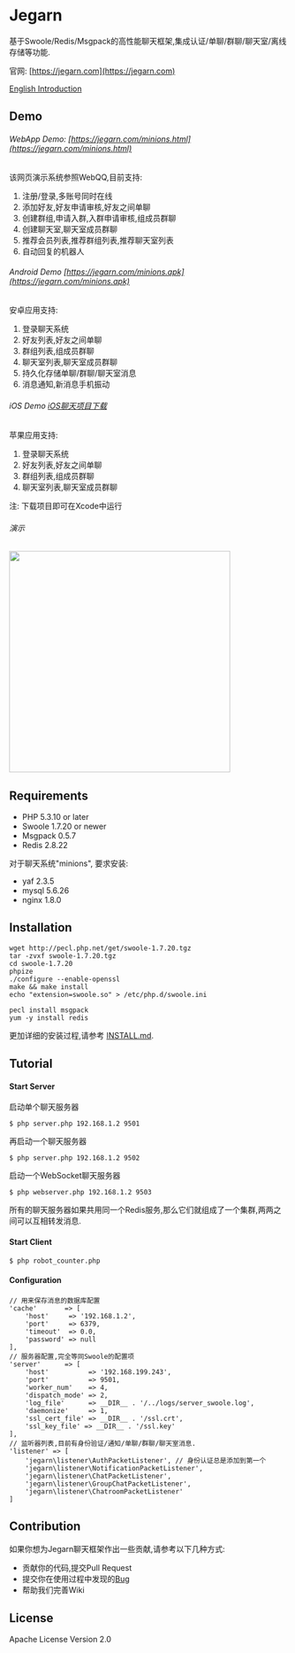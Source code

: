 Jegarn
======

基于Swoole/Redis/Msgpack的高性能聊天框架,集成认证/单聊/群聊/聊天室/离线存储等功能.

官网: [https://jegarn.com](https://jegarn.com)

[English Introduction](README.md)

Demo
------

###### WebApp Demo: [https://jegarn.com/minions.html](https://jegarn.com/minions.html)

该网页演示系统参照WebQQ,目前支持:

1. 注册/登录,多账号同时在线
2. 添加好友,好友申请审核,好友之间单聊
3. 创建群组,申请入群,入群申请审核,组成员群聊
4. 创建聊天室,聊天室成员群聊
5. 推荐会员列表,推荐群组列表,推荐聊天室列表
6. 自动回复的机器人


###### Android Demo [https://jegarn.com/minions.apk](https://jegarn.com/minions.apk)

安卓应用支持:

1. 登录聊天系统
2. 好友列表,好友之间单聊
3. 群组列表,组成员群聊
4. 聊天室列表,聊天室成员群聊
5. 持久化存储单聊/群聊/聊天室消息
6. 消息通知,新消息手机振动

###### iOS Demo [iOS聊天项目下载](https://github.com/Yaoguais/ios-on-the-way/tree/master/minions)

苹果应用支持:

1. 登录聊天系统
2. 好友列表,好友之间单聊
3. 群组列表,组成员群聊
4. 聊天室列表,聊天室成员群聊

注: 下载项目即可在Xcode中运行

###### 演示

<a href="https://jegarn.com/images/jegarn_demo.gif" target="_blank"><img src="https://jegarn.com/images/jegarn_demo.gif" width="400"></a>


Requirements
------

* PHP 5.3.10 or later
* Swoole 1.7.20 or newer
* Msgpack 0.5.7
* Redis 2.8.22

对于聊天系统"minions", 要求安装:

* yaf 2.3.5
* mysql 5.6.26
* nginx 1.8.0




Installation
------


	wget http://pecl.php.net/get/swoole-1.7.20.tgz
	tar -zvxf swoole-1.7.20.tgz 
	cd swoole-1.7.20
	phpize
	./configure --enable-openssl
	make && make install
	echo "extension=swoole.so" > /etc/php.d/swoole.ini
	
	pecl install msgpack
	yum -y install redis

更加详细的安装过程,请参考 [INSTALL.md](./INSTALL.md).





Tutorial
------

#### Start Server

启动单个聊天服务器

	$ php server.php 192.168.1.2 9501

再启动一个聊天服务器

	$ php server.php 192.168.1.2 9502

启动一个WebSocket聊天服务器
	
	$ php webserver.php 192.168.1.2 9503

所有的聊天服务器如果共用同一个Redis服务,那么它们就组成了一个集群,两两之间可以互相转发消息.


#### Start Client

	$ php robot_counter.php


#### Configuration

	// 用来保存消息的数据库配置
	'cache'       => [
        'host'     => '192.168.1.2',
        'port'     => 6379,
        'timeout'  => 0.0,
        'password' => null
    ],
	// 服务器配置,完全等同Swoole的配置项
    'server'      => [
        'host'          => '192.168.199.243',
        'port'          => 9501,
        'worker_num'    => 4,
        'dispatch_mode' => 2,
        'log_file'      => __DIR__ . '/../logs/server_swoole.log',
        'daemonize'     => 1,
        'ssl_cert_file' => __DIR__ . '/ssl.crt',
        'ssl_key_file' => __DIR__ . '/ssl.key'
    ],
	// 监听器列表,目前有身份验证/通知/单聊/群聊/聊天室消息.
    'listener' => [
        'jegarn\listener\AuthPacketListener', // 身份认证总是添加到第一个
        'jegarn\listener\NotificationPacketListener',
        'jegarn\listener\ChatPacketListener',
        'jegarn\listener\GroupChatPacketListener',
        'jegarn\listener\ChatroomPacketListener'
    ]





Contribution
------

如果你想为Jegarn聊天框架作出一些贡献,请参考以下几种方式:

* 贡献你的代码,提交Pull Request
* 提交你在使用过程中发现的[Bug](https://github.com/Yaoguais/jegarn/issues)
* 帮助我们完善Wiki





License
------

Apache License Version 2.0
